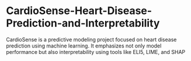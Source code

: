 # CardioSense-Heart-Disease-Prediction-and-Interpretability
CardioSense is a predictive modeling project focused on heart disease prediction using machine learning. It emphasizes not only model performance but also interpretability using tools like ELI5, LIME, and SHAP
